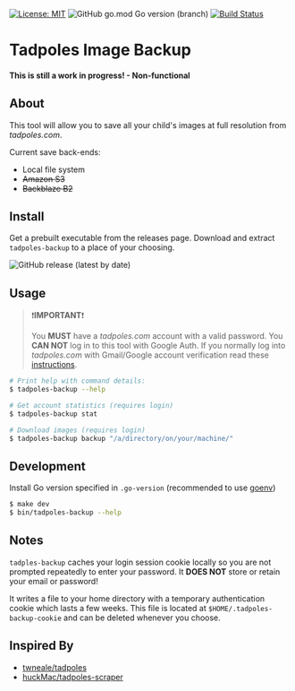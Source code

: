 [![License: MIT](https://img.shields.io/badge/License-MIT-red.svg)](https://opensource.org/licenses/MIT) ![GitHub go.mod Go version (branch)](https://img.shields.io/github/go-mod/go-version/leocov-dev/tadpoles-backup) [![Build Status](https://travis-ci.org/leocov-dev/tadpoles-backup.svg?branch=golang)](https://travis-ci.org/leocov-dev/tadpoles-backup)

# Tadpoles Image Backup

#### **This is still a work in progress! - Non-functional**

## About
This tool will allow you to save all your child's images at full resolution from _tadpoles.com_.  

Current save back-ends:
* Local file system
* ~~Amazon S3~~
* ~~Backblaze B2~~

## Install
Get a prebuilt executable from the releases page.  Download and extract `tadpoles-backup` to a place of your choosing.

![GitHub release (latest by date)](https://img.shields.io/github/v/release/leocov-dev/tadpoles-backup)

## Usage

> :exclamation:**IMPORTANT**:exclamation:
>
> You **MUST** have a _tadpoles.com_ account with a valid password. 
You **CAN NOT** log in to this tool with Google Auth.
If you normally log into _tadpoles.com_ with Gmail/Google account verification read these [instructions](.github/GoogleAccountSignIn.md).

```bash
# Print help with command details:
$ tadpoles-backup --help

# Get account statistics (requires login)
$ tadpoles-backup stat

# Download images (requires login)
$ tadpoles-backup backup "/a/directory/on/your/machine/"
```

## Development

Install Go version specified in `.go-version` (recommended to use [goenv](https://github.com/syndbg/goenv))

```bash
$ make dev
$ bin/tadpoles-backup --help
```

## Notes

`tadples-backup` caches your login session cookie locally so you are not prompted repeatedly to enter your password. 
It **DOES NOT** store or retain your email or password!

It writes a file to your home directory with a temporary authentication cookie which lasts a few weeks.
This file is located at `$HOME/.tadpoles-backup-cookie` and can be deleted whenever you choose.


## Inspired By
* [twneale/tadpoles](https://github.com/twneale/tadpoles)
* [huckMac/tadpoles-scraper](https://github.com/ChuckMac/tadpoles-scraper)